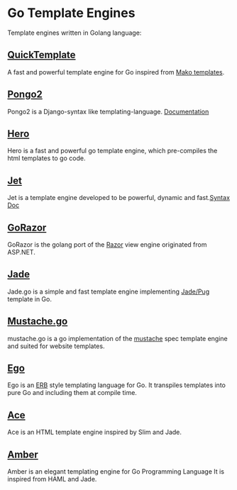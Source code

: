# Go Template Engines
Template engines written in Golang language:

## [QuickTemplate](https://github.com/valyala/quicktemplate)
A fast and powerful template engine for Go inspired from [Mako templates](https://www.makotemplates.org/).

## [Pongo2](https://github.com/flosch/pongo2)
Pongo2 is a Django-syntax like templating-language. [Documentation](https://pkg.go.dev/github.com/flosch/pongo2)

## [Hero](https://github.com/shiyanhui/hero)
Hero is a fast and powerful go template engine, which pre-compiles the html templates to go code.

## [Jet](https://github.com/CloudyKit/jet)
Jet is a template engine developed to be powerful, dynamic and fast.[Syntax Doc](https://github.com/CloudyKit/jet/blob/master/docs/syntax.md)

## [GoRazor](https://github.com/sipin/gorazor)
GoRazor is the golang port of the [Razor](https://asp-blogs.azurewebsites.net/scottgu/introducing-razor) view engine originated from ASP.NET.

## [Jade](https://github.com/Joker/jade)
Jade.go is a simple and fast template engine implementing [Jade/Pug](https://pugjs.org/language/tags.html) template in Go.

## [Mustache.go](https://github.com/hoisie/mustache)
mustache.go is a go implementation of the [mustache](https://github.com/mustache/spec) spec template engine and suited for website templates.

## [Ego](https://github.com/benbjohnson/ego)
Ego is an [ERB](https://docs.ruby-lang.org/en/2.3.0/ERB.html) style templating language for Go. It transpiles templates into pure Go and including them at compile time.

## [Ace](https://github.com/yosssi/ace)
Ace is an HTML template engine inspired by Slim and Jade.

## [Amber](https://github.com/eknkc/amber)
Amber is an elegant templating engine for Go Programming Language It is inspired from HAML and Jade.
